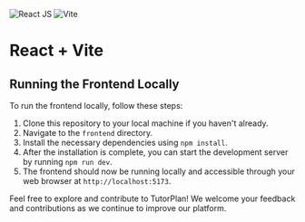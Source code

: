 ![React JS](https://img.shields.io/badge/Frontend-React%20JS-blue?style=flat-square&logo=react)
![Vite](https://img.shields.io/badge/Build%20Tool-Vite-yellow?style=flat-square&logo=vite)

# React + Vite

## Running the Frontend Locally

To run the frontend locally, follow these steps:

1. Clone this repository to your local machine if you haven't already.
2. Navigate to the `frontend` directory.
3. Install the necessary dependencies using `npm install`.
4. After the installation is complete, you can start the development server by running `npm run dev`.
5. The frontend should now be running locally and accessible through your web browser at `http://localhost:5173`.

Feel free to explore and contribute to TutorPlan! We welcome your feedback and contributions as we continue to improve our platform.
